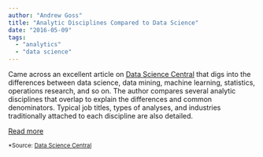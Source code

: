 ```yaml
---
author: "Andrew Goss"
title: "Analytic Disciplines Compared to Data Science"
date: "2016-05-09"
tags:
  - "analytics"
  - "data science"
---
```


Came across an excellent article on <a href="http://www.datasciencecentral.com" target="_blank">Data Science Central</a> that digs into the differences between data science, data mining, machine learning, statistics, operations research, and so on. The author compares several analytic disciplines that overlap to explain the differences and common denominators. Typical job titles, types of analyses, and industries traditionally attached to each discipline are also detailed.

<a href="http://www.datasciencecentral.com/profiles/blogs/17-analytic-disciplines-compared" class="btn" target="_blank">Read more</a>

<sub>*Source: <a href="http://www.datasciencecentral.com/profiles/blogs/17-analytic-disciplines-compared" target="_blank">Data Science Central</a></sub>
